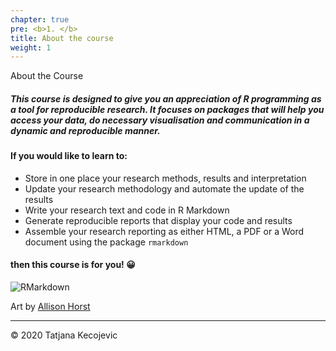 ```yaml
---
chapter: true
pre: <b>1. </b>
title: About the course
weight: 1
---
```


About the Course

##### This course is designed to give you an appreciation of R programming as a tool for reproducible research. It focuses on packages that will help you access your data, do necessary visualisation and communication in a dynamic and reproducible manner.

#### If you would like to learn to:

* Store in one place your research methods, results and interpretation
* Update your research methodology and automate the update of the results 
* Write your research text and code in R Markdown
* Generate reproducible reports that display your code and results
* Assemble your research reporting as either HTML, a PDF or a Word document using the package `rmarkdown`

#### then this course is for you! 😀

![RMarkdown](/general/images/rmarkdown_rockstar.png?width=40pc)

Art by [Allison Horst](https://github.com/allisonhorst/stats-illustrations/blob/master/rstats-artwork/rmarkdown_rockstar.png) 


-----------------------------
© 2020 Tatjana Kecojevic